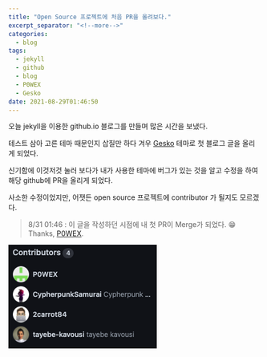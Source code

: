 ```yaml
---
title: "Open Source 프로젝트에 처음 PR을 올려보다."
excerpt_separator: "<!--more-->"
categories:
  - blog
tags:
  - jekyll
  - github
  - blog
  - P0WEX
  - Gesko
date: 2021-08-29T01:46:50
---
```


오늘 jekyll을 이용한 github.io 블로그를 만들며 많은 시간을 보냈다.

테스트 삼아 고른 테마 때문인지 삽질만 하다 겨우 [Gesko](https://github.com/P0WEX/Gesko) 테마로 첫 블로그 글을 올리게 되었다.

신기함에 이것저것 눌러 보다가 내가 사용한 테마에 버그가 있는 것을 알고 수정을 하여 해당 github에 PR을 올리게 되었다.

사소한 수정이었지만, 어잿든 open source 프로젝트에 contributor 가 될지도 모르겠다.

> 8/31 01:46 : 이 글을 작성하던 시점에 내 첫 PR이 Merge가 되었다. 😁  Thanks, [P0WEX](https://github.com/P0WEX).
>
![contributor](/images/contributors.png)